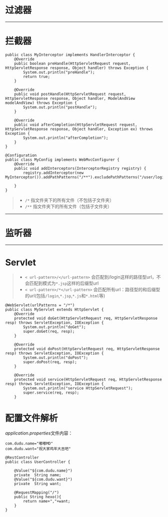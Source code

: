 # 过滤器


---
# 拦截器
```
public class MyInterceptor implements HandlerInterceptor {
    @Override
    public boolean preHandle(HttpServletRequest request, HttpServletResponse response, Object handler) throws Exception {
        System.out.println("preHandle");
        return true;
    }

    @Override
    public void postHandle(HttpServletRequest request, HttpServletResponse response, Object handler, ModelAndView modelAndView) throws Exception {
        System.out.println("postHandle");
    }

    @Override
    public void afterCompletion(HttpServletRequest request, HttpServletResponse response, Object handler, Exception ex) throws Exception {
        System.out.println("afterCompletion");
    }
}
```
```
@Configuration
public class MyConfig implements WebMvcConfigurer {
    @Override
    public void addInterceptors(InterceptorRegistry registry) {
        registry.addInterceptor(new MyInterceptor()).addPathPatterns("/**").excludePathPatterns("/user/login/**");

    }
}
```

>*  `/*` 指文件夹下的所有文件（不包括子文件夹）
>* `/**` 指文件夹下的所有文件（包括子文件夹）
---
# 监听器
---
# Servlet
> * `< url-pattern>/</url-pattern>`  会匹配到/login这样的路径型url，不会匹配到模式为`*.jsp`这样的后缀型url
> * `< url-pattern>/*</url-pattern>` 会匹配所有url：路径型的和后缀型的url(包括`/login`,`*.jsp`,`*.js`和`*.html`等)
```
@WebServlet(urlPatterns = "/*")
public class MyServlet extends HttpServlet {
    @Override
    protected void doGet(HttpServletRequest req, HttpServletResponse resp) throws ServletException, IOException {
        System.out.println("doGet");
        super.doGet(req, resp);
    }

    @Override
    protected void doPost(HttpServletRequest req, HttpServletResponse resp) throws ServletException, IOException {
        System.out.println("doPost");
        super.doPost(req, resp);
    }

    @Override
    protected void service(HttpServletRequest req, HttpServletResponse resp) throws ServletException, IOException {
        System.out.println("service HttpServletRequest");
        super.service(req, resp);
    }
```
# 配置文件解析
*application.properties*文件内容：
```
com.dudu.name="嘟嘟MD"
com.dudu.want="祝大家鸡年大吉吧"
```

```
@RestController
public class UserController {

    @Value("${com.dudu.name}")
    private  String name;
    @Value("${com.dudu.want}")
    private  String want;

    @RequestMapping("/")
    public String hexo(){
        return name+","+want;
    }
}
```
